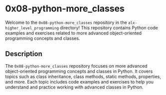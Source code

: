 # 0x08-python-more_classes

Welcome to the `0x08-python-more_classes` repository in the `alx-higher_level_programming` directory! This repository contains Python code examples and exercises related to more advanced object-oriented programming concepts and classes.

## Description

The `0x08-python-more_classes` repository focuses on more advanced object-oriented programming concepts and classes in Python. It covers topics such as class inheritance, class methods, static methods, properties, and more. Each topic includes code examples and exercises to help you understand and practice working with advanced classes in Python.
